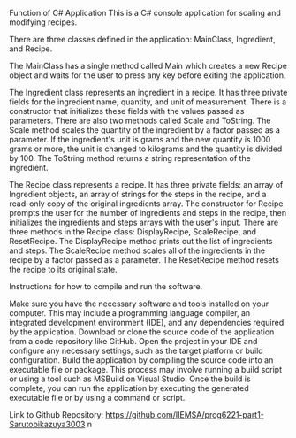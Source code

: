 Function of C# Application
This is a C# console application for scaling and modifying recipes.

There are three classes defined in the application: MainClass, Ingredient, and Recipe.

The MainClass has a single method called Main which creates a new Recipe object and waits for the user to press any key before exiting the application.

The Ingredient class represents an ingredient in a recipe. It has three private fields for the ingredient name, quantity, and unit of measurement. There is a constructor that initializes these fields with the values passed as parameters. There are also two methods called Scale and ToString. The Scale method scales the quantity of the ingredient by a factor passed as a parameter. If the ingredient's unit is grams and the new quantity is 1000 grams or more, the unit is changed to kilograms and the quantity is divided by 100. The ToString method returns a string representation of the ingredient.

The Recipe class represents a recipe. It has three private fields: an array of Ingredient objects, an array of strings for the steps in the recipe, and a read-only copy of the original ingredients array. The constructor for Recipe prompts the user for the number of ingredients and steps in the recipe, then initializes the ingredients and steps arrays with the user's input. There are three methods in the Recipe class: DisplayRecipe, ScaleRecipe, and ResetRecipe. The DisplayRecipe method prints out the list of ingredients and steps. The ScaleRecipe method scales all of the ingredients in the recipe by a factor passed as a parameter. The ResetRecipe method resets the recipe to its original state.



Instructions for how to compile and run the software.

 Make sure you have the necessary software and tools installed on your computer. This may include a programming language compiler, an integrated development environment (IDE), and any dependencies required by the application.
Download or clone the source code of the application from a code repository like GitHub.
Open the project in your IDE and configure any necessary settings, such as the target platform or build configuration.
Build the application by compiling the source code into an executable file or package. This process may involve running a build script or using a tool such as MSBuild on Visual Studio.
Once the build is complete, you can run the application by executing the generated executable file or by using a command or script.


Link to Github Repository:
https://github.com/IIEMSA/prog6221-part1-Sarutobikazuya3003 n
